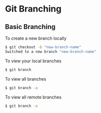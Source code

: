 # Git Branching

## Basic Branching

To create a new branch locally

```bash 
$ git checkout -b "new-branch-name"
Switched to a new branch "new-branch-name"
```

To view your local branches
```bash 
$ git branch
```

To view all branches 
```bash 
$ git branch -a
```

To view all remote branches 
```bash 
$ git branch -a
```